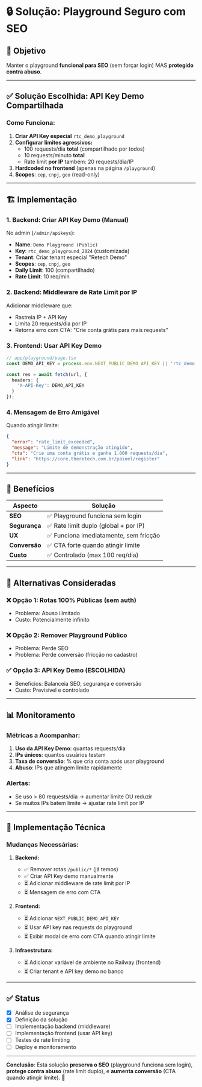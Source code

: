# 🔒 Solução: Playground Seguro com SEO

## 🎯 Objetivo

Manter o playground **funcional para SEO** (sem forçar login) MAS **protegido contra abuso**.

---

## ✅ Solução Escolhida: API Key Demo Compartilhada

### **Como Funciona:**

1. **Criar API Key especial** `rtc_demo_playground`
2. **Configurar limites agressivos:**
   - 100 requests/dia **total** (compartilhado por todos)
   - 10 requests/minuto **total**
   - Rate limit **por IP** também: 20 requests/dia/IP
3. **Hardcoded no frontend** (apenas na página `/playground`)
4. **Scopes**: `cep`, `cnpj`, `geo` (read-only)

---

## 🏗️ Implementação

### **1. Backend: Criar API Key Demo (Manual)**

No admin (`/admin/apikeys`):
- **Name**: `Demo Playground (Public)`
- **Key**: `rtc_demo_playground_2024` (customizada)
- **Tenant**: Criar tenant especial "Retech Demo"
- **Scopes**: `cep`, `cnpj`, `geo`
- **Daily Limit**: 100 (compartilhado)
- **Rate Limit**: 10 req/min

### **2. Backend: Middleware de Rate Limit por IP**

Adicionar middleware que:
- Rastreia IP + API Key
- Limita 20 requests/dia por IP
- Retorna erro com CTA: "Crie conta grátis para mais requests"

### **3. Frontend: Usar API Key Demo**

```typescript
// app/playground/page.tsx
const DEMO_API_KEY = process.env.NEXT_PUBLIC_DEMO_API_KEY || 'rtc_demo_playground_2024';

const res = await fetch(url, {
  headers: {
    'X-API-Key': DEMO_API_KEY
  }
});
```

### **4. Mensagem de Erro Amigável**

Quando atingir limite:
```json
{
  "error": "rate_limit_exceeded",
  "message": "Limite de demonstração atingido",
  "cta": "Crie uma conta grátis e ganhe 1.000 requests/dia",
  "link": "https://core.theretech.com.br/painel/register"
}
```

---

## 🎯 Benefícios

| Aspecto | Solução |
|---------|---------|
| **SEO** | ✅ Playground funciona sem login |
| **Segurança** | ✅ Rate limit duplo (global + por IP) |
| **UX** | ✅ Funciona imediatamente, sem fricção |
| **Conversão** | ✅ CTA forte quando atingir limite |
| **Custo** | ✅ Controlado (max 100 req/dia) |

---

## 🚀 Alternativas Consideradas

### **❌ Opção 1: Rotas 100% Públicas (sem auth)**
- Problema: Abuso ilimitado
- Custo: Potencialmente infinito

### **❌ Opção 2: Remover Playground Público**
- Problema: Perde SEO
- Problema: Perde conversão (fricção no cadastro)

### **✅ Opção 3: API Key Demo (ESCOLHIDA)**
- Benefícios: Balanceia SEO, segurança e conversão
- Custo: Previsível e controlado

---

## 📊 Monitoramento

### **Métricas a Acompanhar:**
1. **Uso da API Key Demo**: quantas requests/dia
2. **IPs únicos**: quantos usuários testam
3. **Taxa de conversão**: % que cria conta após usar playground
4. **Abuso**: IPs que atingem limite rapidamente

### **Alertas:**
- Se uso > 80 requests/dia → aumentar limite OU reduzir
- Se muitos IPs batem limite → ajustar rate limit por IP

---

## 🔧 Implementação Técnica

### **Mudanças Necessárias:**

1. **Backend:**
   - ✅ Remover rotas `/public/*` (já temos)
   - ✅ Criar API Key demo manualmente
   - ⏳ Adicionar middleware de rate limit por IP
   - ⏳ Mensagem de erro com CTA

2. **Frontend:**
   - ⏳ Adicionar `NEXT_PUBLIC_DEMO_API_KEY`
   - ⏳ Usar API key nas requests do playground
   - ⏳ Exibir modal de erro com CTA quando atingir limite

3. **Infraestrutura:**
   - ⏳ Adicionar variável de ambiente no Railway (frontend)
   - ⏳ Criar tenant e API key demo no banco

---

## ✅ Status

- [x] Análise de segurança
- [x] Definição da solução
- [ ] Implementação backend (middleware)
- [ ] Implementação frontend (usar API key)
- [ ] Testes de rate limiting
- [ ] Deploy e monitoramento

---

**Conclusão**: Esta solução **preserva o SEO** (playground funciona sem login), **protege contra abuso** (rate limit duplo), e **aumenta conversão** (CTA quando atingir limite). 🎯

